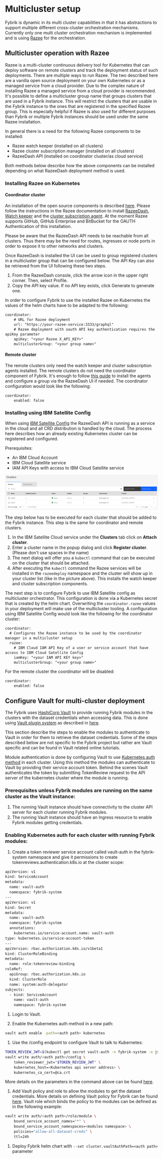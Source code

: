 # Multicluster setup

Fybrik is dynamic in its multi cluster capabilities in that it has abstractions to support multiple
different cross-cluster orchestration mechanisms. Currently only one multi cluster orchestration mechanism is implemented
and is using [Razee](http://razee.io) for the orchestration.

## Multicluster operation with Razee

Razee is a multi-cluster continuous delivery tool for Kubernetes that can deploy software on remote clusters and track
the deployment status of such deployments. There are multiple ways to run Razee. The two described here are a vanilla open source deployment on your
own Kubernetes or as a managed service from a cloud provider. Due to the complex nature of installing Razee a managed service from a cloud provider is
recommended. 
It's possible to define a multicluster group name that groups clusters that are used in a Fybrik instance. This will restrict the clusters that 
are usable in the Fybrik instance to the ones that are registered in the specified Razee group. This is especially helpful if Razee is also 
used for different purposes than Fybrik or multiple Fybrik instances should be used under the same Razee installation.

In general there is a need for the following Razee components to be installed:

* Razee watch keeper (installed on all clusters)
* Razee cluster subscription manager (installed on all clusters)
* RazeeDash API (installed on coordinator cluster/as cloud service)

Both methods below describe how the above components can be installed depending on what RazeeDash deployment method
is used.

### Installing Razee on Kubernetes

#### Coordinator cluster
An installation of the open source components is described [here](https://razee.io/#get-razee).
Please follow the instructions in the Razee documentation to install [RazeeDash](https://github.com/razee-io/Razee/blob/master/README.md#installing-razeedash),
[Watch keeper](https://github.com/razee-io/Razee/blob/master/README.md#installing-watch-keeper-in-every-cluster-that-you-want-to-monitor) and
the [cluster subscription agent](https://github.com/razee-io/Razee/blob/master/README.md#automating-the-deployment-of-kubernetes-resources-across-clusters-and-environments).
At the moment Razee supports GitHub, GitHub Enterprise and BitBucket for the OAUTH Authentication of this installation.

Please be aware that the RazeeDash API needs to be reachable from all clusters. Thus there may be the need for routes, ingresses or node ports
 in order to expose it to other networks and clusters.

<!-- TODO maybe add a description on how to install it including openshift routes etc -->

Once RazeeDash is installed the UI can be used to group registered clusters in a multicluster group that can be configured below.
The API Key can also be retrieved from the UI following these two steps.

1. From the RazeeDash console, click the arrow icon in the upper right corner. Then, select Profile.
2. Copy the API key value. If no API key exists, click Generate to generate one.

In order to configure Fybrik to use the installed Razee on Kubernetes the values of the helm charts have to be adapted
to the following:
```
coordinator:
    # URL for Razee deployment
    url: "https://your-razee-service:3333/graphql"
    # Razee deployment with oauth API key authentication requires the apiKey parameter
    apiKey: "<your Razee X_API_KEY>"
    multiclusterGroup: "<your group name>"
```

#### Remote cluster

The remote clusters only need the watch keeper and cluster subscription agents installed. The remote clusters do not need the coordinator component
of Fybrik. It's enough to follow [this guide](https://github.com/razee-io/Razee/blob/master/README.md#installing-watch-keeper-in-every-cluster-that-you-want-to-monitor)
to install the agents and configure a group via the RazeeDash UI if needed.
The coordinator configuration would look like the following:
```
coordinator:
    enabled: false
```

### Installing using IBM Satellite Config

When using [IBM Satellite Config](https://cloud.ibm.com/satellite) the RazeeDash API is running as a service in the
cloud and all CRD distribution is handled by the cloud. The process here describes how an already existing Kubernetes
cluster can be registered and configured. 

Prerequisites:

* An IBM Cloud Account
* IBM Cloud Satellite service
* IAM API Keys with access to IBM Cloud Satellite service

![IBM Satellite config](../static/ibm_satellite_conf_cluster.png)

The step below has to be executed for each cluster that should be added to
the Fybrik instance. This step is the same for coordinator and remote clusters.

1. In the IBM Satellite Cloud service under the **Clusters** tab click on **Attach cluster**.
2. Enter a cluster name in the popup dialog and click **Register cluster**. (Please don't use spaces in the name)
3. The next dialog will offer you a `kubectl` command that can be executed on the cluster that should be attached.
4. After executing the `kubectl` command the Razee services will be installed in the `razeedeploy` namespace and the cluster
   will show up in your cluster list (like in the picture above). This installs the watch keeper and cluster subscription components.

The next step is to configure Fybrik to use IBM Satellite config as multicluster orchestrator. This configuration is done via a 
Kubernetes secret that is created by the helm chart. Overwriting the `coordinator.razee` values in your deployment will make use of the
multicluster tooling.
A configuration using IBM Satellite Config would look like the following for the coordinator cluster:
```
coordinator:
  # Configures the Razee instance to be used by the coordinator manager in a multicluster setup
  razee:
    # IBM Cloud IAM API Key of a user or service account that have access to IBM Cloud Satellite Config
    iamKey: "<your IAM API KEY key>"
    multiclusterGroup: "<your group name>"
```

For the remote cluster the coordinator will be disabled:
```
coordinator:
    enabled: false
```


## Configure Vault for multi-cluster deployment

The Fybrik uses [HashiCorp Vault](https://www.vaultproject.io/) to provide running Fybrik modules in the clusters with the dataset credentials when accessing data. This is done using [Vault plugin system](https://www.vaultproject.io/docs/internals/plugins) as described in [here](../concepts/vault_plugins.md).


This section describe the steps to enable the modules to authenticate to Vault in order for them to retrieve the dataset credentials.
Some of the steps described below are not specific to the Fybrik project but rather are Vault specific and can be found in Vault related online tutorials.

Module authentication is done by configuring Vault to use [Kubernetes auth method](https://www.vaultproject.io/docs/auth/kubernetes) in each cluster. Using this method the modules can authenticate to Vault by providing their service account token. Behind the scenes Vault authenticates the token by submitting TokenReview request to the API server of the kubernetes cluster where the module is running.

### Prerequisites unless Fybrik modules are running on the same cluster as the Vault instance:

1. The running Vault instance should have connectivity to the cluster API server for each cluster running Fybrik modules.
2. The running Vault instance should have an Ingress resource to enable Fybrik modules getting credentials.

### Enabling Kubernetes auth for each cluster with running Fybrik modules:

1. Create a token reviewer service account called vault-auth in the fybrik-system namespace and give it permissions to create tokenreviews.authentication.k8s.io at the cluster scope:
```bash
apiVersion: v1
kind: ServiceAccount
metadata:
  name: vault-auth
  namespace: fybrik-system
---
apiVersion: v1
kind: Secret
metadata:
  name: vault-auth
  namespace: fybrik-system
  annotations:
    kubernetes.io/service-account.name: vault-auth
type: kubernetes.io/service-account-token
---
apiVersion: rbac.authorization.k8s.io/v1beta1
kind: ClusterRoleBinding
metadata:
  name: role-tokenreview-binding
roleRef:
  apiGroup: rbac.authorization.k8s.io
  kind: ClusterRole
  name: system:auth-delegator
subjects:
  - kind: ServiceAccount
    name: vault-auth
    namespace: fybrik-system
```

1. Login to Vault.

1. Enable the Kubernetes auth method in a new path:
```bash   
vault auth enable -path=<auth path> kubernetes
```

1. Use the /config endpoint to configure Vault to talk to Kubernetes:
```bash
TOKEN_REVIEW_JWT=$(kubectl get secret vault-auth -n fybrik-system -o jsonpath="{.data.token}" | base64 --decode)
vault write auth/<auth path>/config \
    token_reviewer_jwt="$TOKEN_REVIEW_JWT" \
    kubernetes_host=<Kubernetes api server address> \
    kubernetes_ca_cert=@ca.crt
```
More details on the parameters in the command above can be found [here](https://www.vaultproject.io/api/auth/kubernetes).

1. Add Vault policy and role to allow the modules to get the dataset credentials. More details on defining Vault policy for Fybrik can be found [here](../concepts/vault_plugins.md). Vault role which binds the policy to the modules can be defined as in the following example:
```bash
vault write auth/<auth path>/role/module \
    bound_service_account_names="*" \
    bound_service_account_namespaces=<modules namespace> \
    policies="allow-all-dataset-creds" \
    ttl=24h
```
1. Deploy Fybrik helm chart with `--set cluster.vaultAuthPath=<auth path>` parameter

